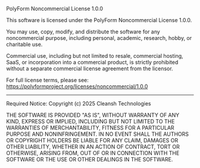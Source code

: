 
PolyForm Noncommercial License 1.0.0

This software is licensed under the PolyForm Noncommercial License 1.0.0.

You may use, copy, modify, and distribute the software for any noncommercial purpose, including personal, academic, research, hobby, or charitable use.

Commercial use, including but not limited to resale, commercial hosting, SaaS, or incorporation into a commercial product, is strictly prohibited without a separate commercial license agreement from the licensor.

For full license terms, please see: https://polyformproject.org/licenses/noncommercial/1.0.0

---

Required Notice: Copyright (c) 2025 Cleansh Technologies

THE SOFTWARE IS PROVIDED "AS IS", WITHOUT WARRANTY OF ANY KIND, EXPRESS OR IMPLIED, INCLUDING BUT NOT LIMITED TO THE WARRANTIES OF MERCHANTABILITY, FITNESS FOR A PARTICULAR PURPOSE AND NONINFRINGEMENT. IN NO EVENT SHALL THE AUTHORS OR COPYRIGHT HOLDERS BE LIABLE FOR ANY CLAIM, DAMAGES OR OTHER LIABILITY, WHETHER IN AN ACTION OF CONTRACT, TORT OR OTHERWISE, ARISING FROM, OUT OF OR IN CONNECTION WITH THE SOFTWARE OR THE USE OR OTHER DEALINGS IN THE SOFTWARE.
